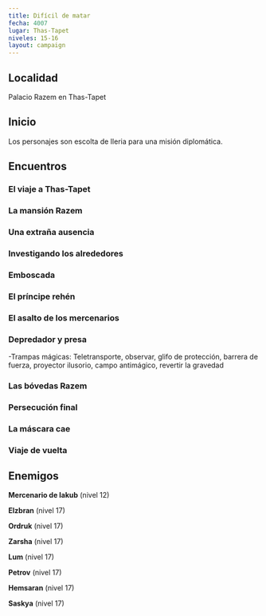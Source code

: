 ```yaml
---
title: Difícil de matar
fecha: 4007
lugar: Thas-Tapet
niveles: 15-16
layout: campaign
---
```


## Localidad

Palacio Razem en Thas-Tapet

## Inicio

Los personajes son escolta de Ileria para una misión diplomática.

## Encuentros

### El viaje a Thas-Tapet

### La mansión Razem

### Una extraña ausencia

### Investigando los alrededores

### Emboscada

### El príncipe rehén

### El asalto de los mercenarios

### Depredador y presa

-Trampas mágicas: Teletransporte, observar, glifo de protección, barrera de fuerza, proyector ilusorio, campo antimágico, revertir la gravedad

### Las bóvedas Razem

### Persecución final

### La máscara cae

### Viaje de vuelta

## Enemigos

**Mercenario de Iakub** (nivel 12)

**Elzbran** (nivel 17)

**Ordruk** (nivel 17)

**Zarsha** (nivel 17)

**Lum** (nivel 17)

**Petrov** (nivel 17)

**Hemsaran** (nivel 17)

**Saskya** (nivel 17)